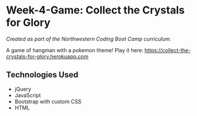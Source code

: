 # Week-4-Game: Collect the Crystals for Glory
_Created as part of the Northwestern Coding Boot Camp curriculum._

A game of hangman with a pokemon theme! Play it here: https://collect-the-crystals-for-glory.herokuapp.com

## Technologies Used
* jQuery
* JavaScript
* Bootstrap with custom CSS
* HTML

